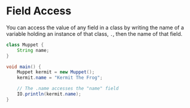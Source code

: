 # Field Access

You can access the value of any field in a class by writing the name of a variable holding an instance
of that class, `.`, then the name of that field.

```java
class Muppet {
    String name;
}

void main() {
    Muppet kermit = new Muppet();
    kermit.name = "Kermit The Frog";

    // The .name accesses the "name" field
    IO.println(kermit.name);
}
```
